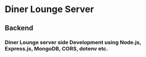 # Diner Lounge Server

## Backend

### Diner Lounge server side Development using Node.js, Express.js, MongoDB, CORS, dotenv etc.

